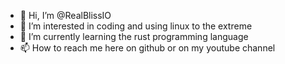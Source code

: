 - 👋 Hi, I’m @RealBlissIO
- 👀 I’m interested in coding and using linux to the extreme
- 🌱 I’m currently learning the rust programming language
- 📫 How to reach me here on github or on my youtube channel
